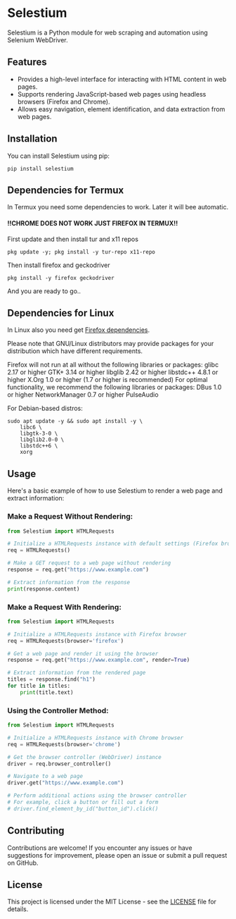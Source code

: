 # Selestium

Selestium is a Python module for web scraping and automation using Selenium WebDriver.

## Features

- Provides a high-level interface for interacting with HTML content in web pages.
- Supports rendering JavaScript-based web pages using headless browsers (Firefox and Chrome).
- Allows easy navigation, element identification, and data extraction from web pages.

## Installation

You can install Selestium using pip:

```
pip install selestium
```

## Dependencies for Termux
In Termux you need some dependencies to work. Later it will bee automatic.
#### !!CHROME DOES NOT WORK JUST FIREFOX IN TERMUX!!
First update and then install tur and x11 repos
```
pkg update -y; pkg install -y tur-repo x11-repo
```
Then install firefox and geckodriver
```
pkg install -y firefox geckodriver
```
And you are ready to go..

## Dependencies for Linux
In Linux also you need get [Firefox dependencies](https://www.mozilla.org/en-US/firefox/124.0.1/system-requirements/).

Please note that GNU/Linux distributors may provide packages for your distribution which have different requirements.

Firefox will not run at all without the following libraries or packages:
glibc 2.17 or higher
GTK+ 3.14 or higher
libglib 2.42 or higher
libstdc++ 4.8.1 or higher
X.Org 1.0 or higher (1.7 or higher is recommended)
For optimal functionality, we recommend the following libraries or packages:
DBus 1.0 or higher
NetworkManager 0.7 or higher
PulseAudio

For Debian-based distros:
```
sudo apt update -y && sudo apt install -y \
    libc6 \
    libgtk-3-0 \
    libglib2.0-0 \
    libstdc++6 \
    xorg
```

## Usage

Here's a basic example of how to use Selestium to render a web page and extract information:

### Make a Request Without Rendering:

```python
from Selestium import HTMLRequests

# Initialize a HTMLRequests instance with default settings (Firefox browser)
req = HTMLRequests()

# Make a GET request to a web page without rendering
response = req.get("https://www.example.com")

# Extract information from the response
print(response.content)
```

### Make a Request With Rendering:

```python
from Selestium import HTMLRequests

# Initialize a HTMLRequests instance with Firefox browser
req = HTMLRequests(browser='firefox')

# Get a web page and render it using the browser
response = req.get("https://www.example.com", render=True)

# Extract information from the rendered page
titles = response.find("h1")
for title in titles:
    print(title.text)
```

### Using the Controller Method:

```python
from Selestium import HTMLRequests

# Initialize a HTMLRequests instance with Chrome browser
req = HTMLRequests(browser='chrome')

# Get the browser controller (WebDriver) instance
driver = req.browser_controller()

# Navigate to a web page
driver.get("https://www.example.com")

# Perform additional actions using the browser controller
# For example, click a button or fill out a form
# driver.find_element_by_id("button_id").click()
```

## Contributing

Contributions are welcome! If you encounter any issues or have suggestions for improvement, please open an issue or submit a pull request on GitHub.

## License

This project is licensed under the MIT License - see the [LICENSE](https://github.com/09u2h4n/selestium/blob/main/LICENSE) file for details.